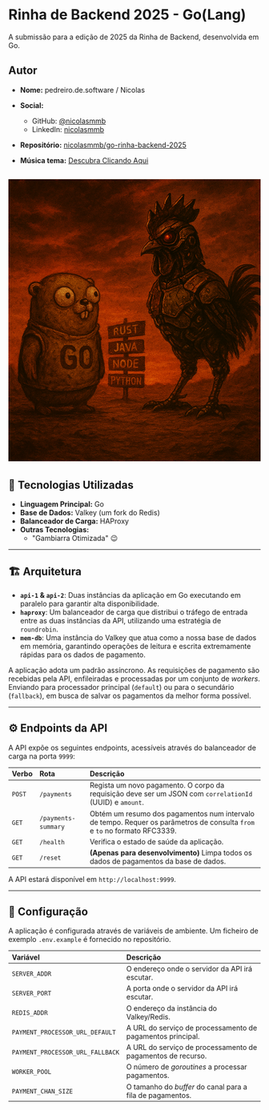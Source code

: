 # Rinha de Backend 2025 -  Go(Lang)

A submissão para a edição de 2025 da Rinha de Backend, desenvolvida em Go.

## Autor

-   **Nome:** pedreiro.de.software / Nicolas
-   **Social:**
    -   GitHub: [@nicolasmmb](https://github.com/nicolasmmb)
    -   LinkedIn: [nicolasmmb](https://www.linkedin.com/in/nicolasmmb)
-   **Repositório:** [nicolasmmb/go-rinha-backend-2025](https://github.com/nicolasmmb/go-rinha-backend-2025)

-   **Música tema:** [Descubra Clicando Aqui](https://www.youtube.com/watch?v=uAE6Il6OTcs&t=242s&ab_channel=AliceInChainsVEVO)

![Rooster in Chains](https://github.com/nicolasmmb/go-rinha-backend-2025/blob/main/docs/img.png?raw=true "Rooster in Chains")
---


## 🚀 Tecnologias Utilizadas

-   **Linguagem Principal:** Go
-   **Base de Dados:** Valkey (um fork do Redis)
-   **Balanceador de Carga:** HAProxy
-   **Outras Tecnologias:**
    -   "Gambiarra Otimizada" 😉

---

## 🏗️ Arquitetura

-   **`api-1` & `api-2`**: Duas instâncias da aplicação em Go executando em paralelo para garantir alta disponibilidade.
-   **`haproxy`**: Um balanceador de carga que distribui o tráfego de entrada entre as duas instâncias da API, utilizando uma estratégia de `roundrobin`.
-   **`mem-db`**: Uma instância do Valkey que atua como a nossa base de dados em memória, garantindo operações de leitura e escrita extremamente rápidas para os dados de pagamento.

A aplicação adota um padrão assíncrono. As requisições de pagamento são recebidas pela API, enfileiradas e processadas por um conjunto de *workers*. Enviando para processador principal (`default`) ou para o secundário (`fallback`), em busca de salvar os pagamentos da melhor forma possível.

---

## ⚙️ Endpoints da API

A API expõe os seguintes endpoints, acessíveis através do balanceador de carga na porta `9999`:

| Verbo  | Rota                  | Descrição                                                                                               |
| :----- | :-------------------- | :------------------------------------------------------------------------------------------------------ |
| `POST` | `/payments`           | Regista um novo pagamento. O corpo da requisição deve ser um JSON com `correlationId` (UUID) e `amount`. |
| `GET`  | `/payments-summary`   | Obtém um resumo dos pagamentos num intervalo de tempo. Requer os parâmetros de consulta `from` e `to` no formato RFC3339. |
| `GET`  | `/health`             | Verifica o estado de saúde da aplicação.                                                                |
| `GET`  | `/reset`              | **(Apenas para desenvolvimento)** Limpa todos os dados de pagamentos da base de dados.                   |


A API estará disponível em `http://localhost:9999`.

---

## 🔧 Configuração

A aplicação é configurada através de variáveis de ambiente. Um ficheiro de exemplo `.env.example` é fornecido no repositório.

| Variável                             | Descrição                                         |
| :----------------------------------- | :------------------------------------------------ |
| `SERVER_ADDR`                        | O endereço onde o servidor da API irá escutar.      |
| `SERVER_PORT`                        | A porta onde o servidor da API irá escutar.         |
| `REDIS_ADDR`                         | O endereço da instância do Valkey/Redis.          |
| `PAYMENT_PROCESSOR_URL_DEFAULT`      | A URL do serviço de processamento de pagamentos principal. |
| `PAYMENT_PROCESSOR_URL_FALLBACK`     | A URL do serviço de processamento de pagamentos de recurso. |
| `WORKER_POOL`                        | O número de *goroutines* a processar pagamentos.  |
| `PAYMENT_CHAN_SIZE`                  | O tamanho do *buffer* do canal para a fila de pagamentos. |

